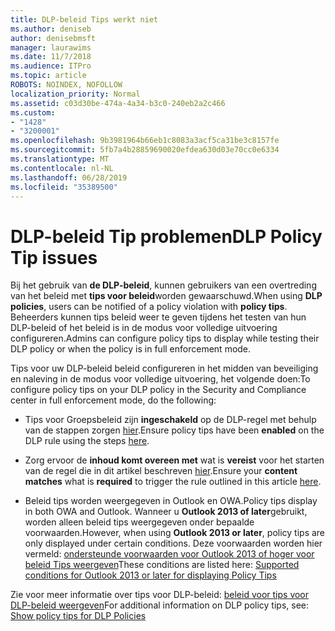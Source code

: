 ```yaml
---
title: DLP-beleid Tips werkt niet
ms.author: deniseb
author: denisebmsft
manager: laurawims
ms.date: 11/7/2018
ms.audience: ITPro
ms.topic: article
ROBOTS: NOINDEX, NOFOLLOW
localization_priority: Normal
ms.assetid: c03d30be-474a-4a34-b3c0-240eb2a2c466
ms.custom:
- "1428"
- "3200001"
ms.openlocfilehash: 9b3981964b66eb1c8083a3acf5ca31be3c8157fe
ms.sourcegitcommit: 5fb7a4b28859690020efdea630d03e70cc0e6334
ms.translationtype: MT
ms.contentlocale: nl-NL
ms.lasthandoff: 06/28/2019
ms.locfileid: "35389500"
---
```

# <a name="dlp-policy-tip-issues"></a><span data-ttu-id="2236d-102">DLP-beleid Tip problemen</span><span class="sxs-lookup"><span data-stu-id="2236d-102">DLP Policy Tip issues</span></span>

<span data-ttu-id="2236d-103">Bij het gebruik van **de DLP-beleid**, kunnen gebruikers van een overtreding van het beleid met **tips voor beleid**worden gewaarschuwd.</span><span class="sxs-lookup"><span data-stu-id="2236d-103">When using **DLP policies**, users can be notified of a policy violation with **policy tips**.</span></span> <span data-ttu-id="2236d-104">Beheerders kunnen tips beleid weer te geven tijdens het testen van hun DLP-beleid of het beleid is in de modus voor volledige uitvoering configureren.</span><span class="sxs-lookup"><span data-stu-id="2236d-104">Admins can configure policy tips to display while testing their DLP policy or when the policy is in full enforcement mode.</span></span>
  
<span data-ttu-id="2236d-105">Tips voor uw DLP-beleid beleid configureren in het midden van beveiliging en naleving in de modus voor volledige uitvoering, het volgende doen:</span><span class="sxs-lookup"><span data-stu-id="2236d-105">To configure policy tips on your DLP policy in the Security and Compliance center in full enforcement mode, do the following:</span></span>
  
- <span data-ttu-id="2236d-106">Tips voor Groepsbeleid zijn **ingeschakeld** op de DLP-regel met behulp van de stappen zorgen [hier](https://docs.microsoft.com/office365/securitycompliance/use-notifications-and-policy-tips).</span><span class="sxs-lookup"><span data-stu-id="2236d-106">Ensure policy tips have been **enabled** on the DLP rule using the steps [here](https://docs.microsoft.com/office365/securitycompliance/use-notifications-and-policy-tips).</span></span>

- <span data-ttu-id="2236d-107">Zorg ervoor de **inhoud komt overeen met** wat is **vereist** voor het starten van de regel die in dit artikel beschreven [hier](https://docs.microsoft.com/office365/securitycompliance/what-the-sensitive-information-types-look-for).</span><span class="sxs-lookup"><span data-stu-id="2236d-107">Ensure your **content matches** what is **required** to trigger the rule outlined in this article [here](https://docs.microsoft.com/office365/securitycompliance/what-the-sensitive-information-types-look-for).</span></span>

- <span data-ttu-id="2236d-108">Beleid tips worden weergegeven in Outlook en OWA.</span><span class="sxs-lookup"><span data-stu-id="2236d-108">Policy tips display in both OWA and Outlook.</span></span> <span data-ttu-id="2236d-109">Wanneer u **Outlook 2013 of later**gebruikt, worden alleen beleid tips weergegeven onder bepaalde voorwaarden.</span><span class="sxs-lookup"><span data-stu-id="2236d-109">However, when using **Outlook 2013 or later**, policy tips are only displayed under certain conditions.</span></span> <span data-ttu-id="2236d-110">Deze voorwaarden worden hier vermeld: [ondersteunde voorwaarden voor Outlook 2013 of hoger voor beleid Tips weergeven](https://docs.microsoft.com/office365/securitycompliance/use-notifications-and-policy-tips#outlook-2013-and-later-supports-showing-policy-tips-for-only-some-conditions)</span><span class="sxs-lookup"><span data-stu-id="2236d-110">These conditions are listed here: [Supported conditions for Outlook 2013 or later for displaying Policy Tips](https://docs.microsoft.com/office365/securitycompliance/use-notifications-and-policy-tips#outlook-2013-and-later-supports-showing-policy-tips-for-only-some-conditions)</span></span>

<span data-ttu-id="2236d-111">Zie voor meer informatie over tips voor DLP-beleid: [beleid voor tips voor DLP-beleid weergeven](https://docs.microsoft.com/office365/securitycompliance/use-notifications-and-policy-tips)</span><span class="sxs-lookup"><span data-stu-id="2236d-111">For additional information on DLP policy tips, see: [Show policy tips for DLP Policies](https://docs.microsoft.com/office365/securitycompliance/use-notifications-and-policy-tips)</span></span>
  